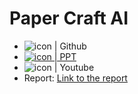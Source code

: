 # Paper Craft AI

- <a href="https://github.com/Vishnupriya-T"><img align="left" src="https://img.shields.io/badge/-GitHub-CD5C5C?logo=github&style=flat" alt="icon | Github"/></a>  
- <a href="https://github.com/DATA-606-2023-FALL-MONDAY/Thanda_Vishnupriya/blob/main/data/PaperCraft%20AI.pdf"><img src="https://img.shields.io/badge/-PowerPoint Presentation Download-B7472A?logo=microsoftpowerpoint&style=flat" alt="icon | PPT"/></a>
- <a href="https://www.youtube.com/watch?v=vHzi6Xm-nRY"><img align="left" src="https://img.shields.io/badge/-YouTube Presentation-FF0000?logo=youtube&style=flat" alt="icon | Youtube"/></a>
- Report: [Link to the report](https://github.com/DATA-606-2023-FALL-MONDAY/Thanda_Vishnupriya/blob/main/docs/report.md)

    
